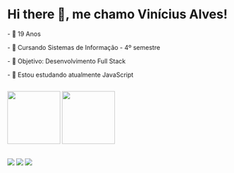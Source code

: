 <h1>Hi there 👋, me chamo Vinícius Alves!</h1>

<div>
  <p>- 🎂 19 Anos
  <p>- 📖 Cursando Sistemas de Informação - 4º semestre</p>
  <p>- 🚀 Objetivo: Desenvolvimento Full Stack</p>
  <p>- 🌱 Estou estudando atualmente JavaScript</p>
</div>

##


<div >
  <img height="120em" src="https://github-readme-stats.vercel.app/api?username=ViniciusAlves01&show_icons=true&theme=vue-dark&include_all_commits=true&count_private=true"/>
  <img height="120em" src="https://github-readme-stats.vercel.app/api/top-langs/?username=ViniciusAlves01&layout=compact&langs_count=7&theme=vue-dark"/>
</div>

##


<div> 
  <a href="https://www.instagram.com/alves_.vinicius/" target="_blank"><img src="https://img.shields.io/badge/-Instagram-%23E4405F?style=for-the-badge&logo=instagram&logoColor=white" target="_blank"></a>
  <a href= "mailto:viniciusalves4389@gmail.com"><img src="https://img.shields.io/badge/-Gmail-%23333?style=for-the-badge&logo=gmail&logoColor=white" target="_blank"></a>
  <a href="https://www.linkedin.com/in/vin%C3%ADcius-alves-dos-santos-4a3416238/" target="_blank"><img src="https://img.shields.io/badge/-LinkedIn-%230077B5?style=for-the-badge&logo=linkedin&logoColor=white" target="_blank"></a> 
</div>
